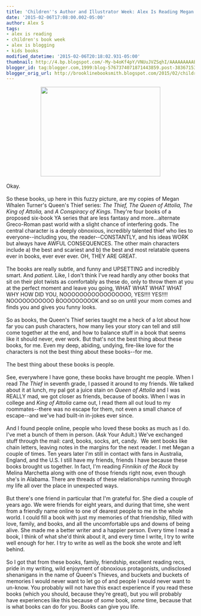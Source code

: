 ```yaml
---
title: 'Children''s Author and Illustrator Week: Alex Is Reading Megan Whalen Turner'
date: '2015-02-06T17:08:00.002-05:00'
author: Alex S
tags:
- alex is reading
- children's book week
- alex is blogging
- kids books
modified_datetime: '2015-02-06T20:18:02.931-05:00'
thumbnail: http://4.bp.blogspot.com/-My-b4oKf4pY/VNUuJVZSqhI/AAAAAAAAAE8/QuSRp7i34uY/s72-c/alexmwtpic.jpg
blogger_id: tag:blogger.com,1999:blog-5767374071871443859.post-3836715389062535180
blogger_orig_url: http://brooklinebooksmith.blogspot.com/2015/02/childrens-author-and-illustrator-week_6.html
---
```


<div class="separator" style="clear: both; text-align: center;"><a href="http://4.bp.blogspot.com/-My-b4oKf4pY/VNUuJVZSqhI/AAAAAAAAAE8/QuSRp7i34uY/s1600/alexmwtpic.jpg" imageanchor="1" style="margin-left: 1em; margin-right: 1em;"><img border="0" src="http://4.bp.blogspot.com/-My-b4oKf4pY/VNUuJVZSqhI/AAAAAAAAAE8/QuSRp7i34uY/s1600/alexmwtpic.jpg" height="239" width="320" /></a></div><br />Okay. <br /><br />So these books, up here in this fuzzy picture, are my copies of Megan Whalen Turner's Queen's Thief series: <i>The Thief, The Queen of Attolia, The King of Attolia, </i>and <i>A Conspiracy of Kings</i>. They're four books of a proposed six-book YA series that are less fantasy and more...alternate Greco-Roman past world with a slight chance of interfering gods. The central character is a deeply obnoxious, incredibly talented thief who lies to everyone--including you, the reader--CONSTANTLY, and his ideas WORK but always have AWFUL CONSEQUENCES. The other main characters include a) the best and scariest and b) the best and most relatable queens ever in books, ever ever ever. OH, THEY ARE GREAT.<br /><br />The books are really subtle, and funny and UPSETTING and incredibly smart. And <i>patient</i>. Like, I don't think I've read hardly any other books that sit on their plot twists as comfortably as these do, only to throw them at you at the perfect moment and leave you going, WHAT WHAT WHAT WHAT WHY HOW DID YOU, NOOOOOOOOOOOOOOOOO, YES!!!! YES!!!! NOOOOOOOOOOO BOOOOOOOOOK and so on until your mom comes and finds you and gives you funny looks.<br /><br />So as books, the Queen's Thief series taught me a heck of a lot about how far you can push characters, how many lies your story can tell and still come together at the end, and how to balance stuff in a book that seems like it should never, ever work. But that's not the best thing about these books, for me. Even my deep, abiding, undying, fire-like love for the characters is not the best thing about these books--for me.<br /><br />The best thing about these books is people.<br /><br />See, everywhere I have gone, these books have brought me people. When I read <i>The Thief</i> in seventh grade, I passed it around to my friends. We talked about it at lunch, my pal got a juice stain on <i>Queen of Attolia </i>and I was REALLY mad, we got closer as friends, because of books. When I was in college and <i>King of Attolia </i>came out, I read them all out loud to my roommates--there was no escape for them, not even a small chance of escape--and we've had built-in in-jokes ever since.<br /><br />And I found people online, people who loved these books as much as I do. I've met a bunch of them in person. (Ask Your Adult.) We've exchanged stuff through the mail: card, books, socks, art, candy.&nbsp; We sent books like chain letters, leaving notes in the margins for the next reader. I met Megan a couple of times. Ten years later I'm still in contact with fans in Australia, England, and the U.S. I still have my friends, friends I have because these books brought us together. In fact, I'm reading <i>Finnikin of the Rock</i> by Melina Marchetta along with one of those friends right now, even though she's in Alabama. There are threads of these relationships running through my life all over the place in unexpected ways.<br /><br />But there's one friend in particular that I'm grateful for. She died a couple of years ago. We were friends for eight years, and during that time, she went from a friendly name online to one of dearest people to me in the whole world. I could fill a book with just my memories of that friendship, filled with love, family, and books, and all the uncomfortable ups and downs of being alive. She made me a better writer and a happier person. Every time I read a book, I think of what she'd think about it, and every time I write, I try to write well enough for her. I try to write as well as the book she wrote and left behind.<br /><br />So I got that from these books, family, friendship, excellent reading recs, pride in my writing, wild enjoyment of obnoxious protagonists, undisclosed shenanigans in the name of Queen's Thieves, and buckets and buckets of memories I would never want to let go of and people I would never want to un-know. You probably will not have this exact experience if you read these books (which you should, because they're great), but you will probably have experiences like this because of <i>some</i> book, <i>some</i> time, because that<i> </i>is what books can do for you. Books can give you life.